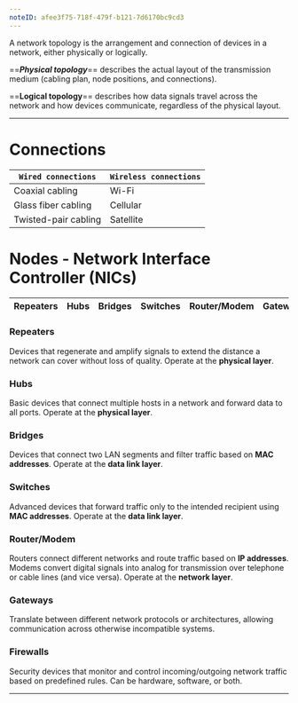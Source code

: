 ```yaml
---
noteID: afee3f75-718f-479f-b121-7d6170bc9cd3
---
```

A network topology is the arrangement and connection of devices in a network, either physically or logically.

==***Physical topology***== describes the actual layout of the transmission medium (cabling plan, node positions, and connections).

==**Logical topology**== describes how data signals travel across the network and how devices communicate, regardless of the physical layout.

---

# Connections
|`Wired connections`|`Wireless connections`|
|---|---|
|Coaxial cabling|Wi-Fi|
|Glass fiber cabling|Cellular|
|Twisted-pair cabling|Satellite|
#  Nodes - Network Interface Controller (NICs)

| Repeaters | Hubs | Bridges | Switches | Router/Modem | Gateways | Firewalls |
| --------- | ---- | ------- | -------- | ------------ | -------- | --------- |
### **Repeaters**  
Devices that regenerate and amplify signals to extend the distance a network can cover without loss of quality. Operate at the **physical layer**.

### **Hubs**  
Basic devices that connect multiple hosts in a network and forward data to all ports. Operate at the **physical layer**.

### **Bridges**  
Devices that connect two LAN segments and filter traffic based on **MAC addresses**. Operate at the **data link layer**.

### **Switches**  
Advanced devices that forward traffic only to the intended recipient using **MAC addresses**. Operate at the **data link layer**.

### **Router/Modem**  
Routers connect different networks and route traffic based on **IP addresses**.  
Modems convert digital signals into analog for transmission over telephone or cable lines (and vice versa). Operate at the **network layer**.

### **Gateways**  
Translate between different network protocols or architectures, allowing communication across otherwise incompatible systems.

### **Firewalls**  
Security devices that monitor and control incoming/outgoing network traffic based on predefined rules. Can be hardware, software, or both.

---

